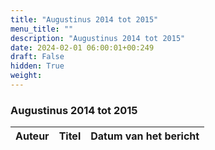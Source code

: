 ```yaml
---
title: "Augustinus 2014 tot 2015"
menu_title: ""
description: "Augustinus 2014 tot 2015"
date: 2024-02-01 06:00:01+00:249
draft: False
hidden: True
weight:
---
```

### Augustinus 2014 tot 2015

**Auteur** | **Titel** | **Datum van het bericht**
---|---|---
